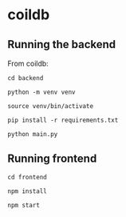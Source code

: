 # coildb

## Running the backend

From coildb:

`cd backend`

`python -m venv venv`

`source venv/bin/activate`

`pip install -r requirements.txt`

`python main.py`

## Running frontend

`cd frontend`

`npm install`

`npm start`
